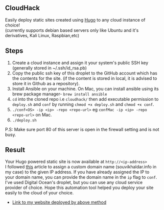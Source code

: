 ## CloudHack
Easily deploy static sites created using [Hugo](https://gohugo.io/) to any cloud instance of choice!  
(currently supports debian based servers only like Ubuntu and it's derivatives, Kali Linux, Raspbian,etc) 

## Steps
1. Create a cloud instance and assign it your system's public SSH key (generally stored in ~/.ssh/id_rsa.pb)  
2. Copy the public ssh key of this droplet to the GitHub account which has the contents for the site. (if the content is stored in local, it is advised to store it in Github as a repository).   
3. Install Ansible on your machine. On Mac, you can install ansible using its brew package manager- `brew install ansible`   
4. `cd` into the cloned repo i.e `cloudhack/` then add executable permission to `deploy.sh` and `conf` by running `chmod +x deploy.sh` and `chmod +x conf`.  
5. `./conf<OS> -ip <ip> -repo <repo-url>`  eg `confMac -ip <ip> -repo <repo-url>` on Mac.  
6. `./deploy.sh`  

P.S: Make sure port 80 of this server is open in the firewall setting and is not busy. 


## Result
Your Hugo powered static site is now available at `http://<ip-address>`  
I followed [this](https://www.howlthemes.com/point-domain-name-digitalocean-droplet/) article to assign a custom domain name (souvikhaldar.info in my case) to the given IP address. If you have already assigned the IP to your domain name, you can provide the domain name in the `ip` flag to `conf`. I've used Digital Ocean's droplet, but you can use any cloud service provider of choice. Hope this automation tool helped you deploy your site easily to the cloud of your choice.  

* [Link to my website deployed by above method](http://souvikhaldar.info)